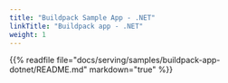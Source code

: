 ```yaml
---
title: "Buildpack Sample App - .NET"
linkTitle: "Buildpack app - .NET"
weight: 1
---
```


{{% readfile file="docs/serving/samples/buildpack-app-dotnet/README.md" markdown="true" %}}
